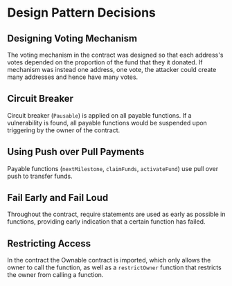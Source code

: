 # Design Pattern Decisions

## Designing Voting Mechanism
The voting mechanism in the contract was designed so that each address's votes depended on the proportion of the fund that they it donated. If mechanism was instead one address, one vote, the attacker could create many addresses and hence have many votes.

## Circuit Breaker

Circuit breaker (`Pausable`) is applied on all payable functions. If a vulnerability is found, all payable functions would be suspended upon triggering by the owner of the contract.

## Using Push over Pull Payments

Payable functions (`nextMilestone`, `claimFunds`, `activateFund`) use pull over push to transfer funds.

## Fail Early and Fail Loud

Throughout the contract, require statements are used as early as possible in functions, providing early indication that a certain function has failed.

## Restricting Access

In the contract the Ownable contract is imported, which only allows the owner to call the function, as well as a `restrictOwner` function that restricts the owner from calling a function.
